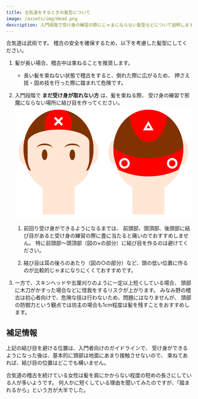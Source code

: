 ```yaml
---
title: 合気道をするときの髪型について
image: /assets/img/Head.png
description: 入門段階で受け身の練習の際にじゃまにならない髪型などについて説明します
---
```


合気道は武術です。
稽古の安全を確保するため、以下を考慮した髪型にしてください。

1. 髪が長い場合、稽古中は束ねることを推奨します。

    * 長い髪を束ねない状態で稽古をすると、倒れた際に広がるため、
      押さえ技・固め技を行った際に踏まれて危険です。

1. 入門段階で **まだ受け身が取れない方** は、髪を束ねる際、
   受け身の練習で邪魔にならない場所に結び目を作ってください。  
    ![center:結び目の位置](/assets/img/Head.png)

    1. 前回り受け身ができるようになるまでは、
       前頭部、頭頂部、後頭部に結び目があると受け身の練習の際に畳に当たると痛いのでおすすめしません。
       特に前頭部～頭頂部（図の×の部分）に結び目を作るのは避けてください。

    1. 結び目は耳の後ろのあたり（図の○の部分）など、頭の低い位置に作るのが比較的じゃまになりにくくておすすめです。

1. 一方で、スキンヘッドや五厘刈りのように一定以上短くしている場合、
   頭部に木刀がかすった場合などに怪我をするリスクが上がります。
   みなみ野の稽古は初心者向けで、危険な技は行わないため、問題にはなりませんが、
   頭部の防御力という観点では坊主の場合も1cm程度は髪を残すことをおすすめします。

## 補足情報

上記の結び目を避ける位置は、入門者向けのガイドラインで、
受け身ができるようになった後は、基本的に頭部は地面にあまり接触させないので、
束ねてあれば、結び目の位置はどこでも構いません。

合気道の稽古を続けている女性は髪を肩にかからない程度の短めの長さにしている人が多いようです。
何人かに短くしている理由を聞いてみたのですが、「踏まれるから」という方が大半でした。
